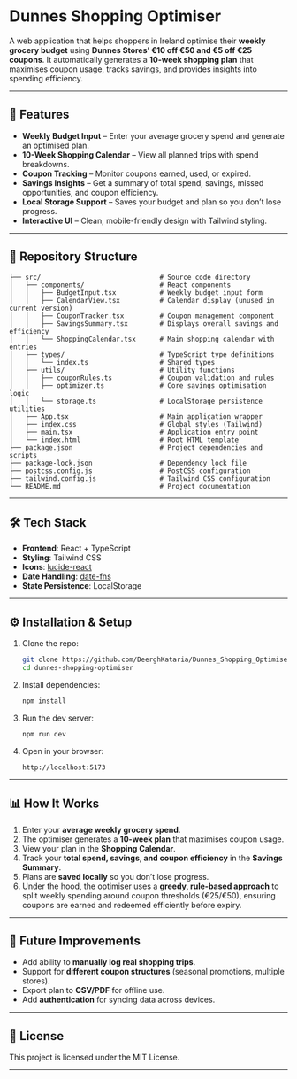 # Dunnes Shopping Optimiser

A web application that helps shoppers in Ireland optimise their **weekly grocery budget** using **Dunnes Stores’ €10 off €50 and €5 off €25 coupons**.
It automatically generates a **10-week shopping plan** that maximises coupon usage, tracks savings, and provides insights into spending efficiency.

---

## 🚀 Features

* **Weekly Budget Input** – Enter your average grocery spend and generate an optimised plan.
* **10-Week Shopping Calendar** – View all planned trips with spend breakdowns.
* **Coupon Tracking** – Monitor coupons earned, used, or expired.
* **Savings Insights** – Get a summary of total spend, savings, missed opportunities, and coupon efficiency.
* **Local Storage Support** – Saves your budget and plan so you don’t lose progress.
* **Interactive UI** – Clean, mobile-friendly design with Tailwind styling.

---

## 📂 Repository Structure

```
├── src/                              # Source code directory
│   ├── components/                   # React components
│   │   ├── BudgetInput.tsx           # Weekly budget input form
│   │   ├── CalendarView.tsx          # Calendar display (unused in current version)
│   │   ├── CouponTracker.tsx         # Coupon management component
│   │   ├── SavingsSummary.tsx        # Displays overall savings and efficiency
│   │   └── ShoppingCalendar.tsx      # Main shopping calendar with entries
│   ├── types/                        # TypeScript type definitions
│   │   └── index.ts                  # Shared types
│   ├── utils/                        # Utility functions
│   │   ├── couponRules.ts            # Coupon validation and rules
│   │   ├── optimizer.ts              # Core savings optimisation logic
│   │   └── storage.ts                # LocalStorage persistence utilities
│   ├── App.tsx                       # Main application wrapper
│   ├── index.css                     # Global styles (Tailwind)
│   ├── main.tsx                      # Application entry point
│   └── index.html                    # Root HTML template
├── package.json                      # Project dependencies and scripts
├── package-lock.json                 # Dependency lock file
├── postcss.config.js                 # PostCSS configuration
├── tailwind.config.js                # Tailwind CSS configuration
└── README.md                         # Project documentation
```

---

## 🛠️ Tech Stack

* **Frontend**: React + TypeScript
* **Styling**: Tailwind CSS
* **Icons**: [lucide-react](https://lucide.dev/)
* **Date Handling**: [date-fns](https://date-fns.org/)
* **State Persistence**: LocalStorage

---

## ⚙️ Installation & Setup

1. Clone the repo:

   ```bash
   git clone https://github.com/DeerghKataria/Dunnes_Shopping_Optimiser.git
   cd dunnes-shopping-optimiser
   ```

2. Install dependencies:

   ```bash
   npm install
   ```

3. Run the dev server:

   ```bash
   npm run dev
   ```

4. Open in your browser:

   ```
   http://localhost:5173
   ```

---

## 📊 How It Works

1. Enter your **average weekly grocery spend**.
2. The optimiser generates a **10-week plan** that maximises coupon usage.
3. View your plan in the **Shopping Calendar**.
4. Track your **total spend, savings, and coupon efficiency** in the **Savings Summary**.
5. Plans are **saved locally** so you don’t lose progress.
6. Under the hood, the optimiser uses a **greedy, rule-based approach** to split weekly spending around coupon thresholds (€25/€50), ensuring coupons are earned and redeemed efficiently before expiry.

---

## 🔮 Future Improvements

* Add ability to **manually log real shopping trips**.
* Support for **different coupon structures** (seasonal promotions, multiple stores).
* Export plan to **CSV/PDF** for offline use.
* Add **authentication** for syncing data across devices.

---

## 📜 License

This project is licensed under the MIT License.

---
